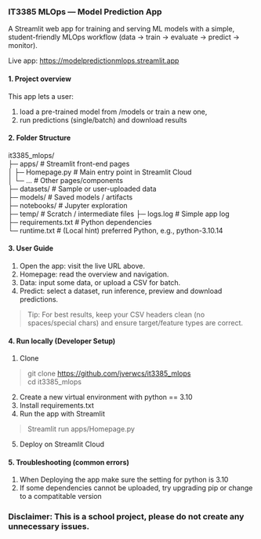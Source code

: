### IT3385 MLOps — Model Prediction App

A Streamlit web app for training and serving ML models with a simple, student-friendly MLOps workflow (data → train → evaluate → predict → monitor).

Live app: https://modelpredictionmlops.streamlit.app

#### 1. Project overview

This app lets a user:
1. load a pre-trained model from /models or train a new one,
2. run predictions (single/batch) and download results

#### 2. Folder Structure
it3385_mlops/  
├─ apps/                      # Streamlit front-end pages  
│  ├─ Homepage.py             # Main entry point in Streamlit Cloud  
│  └─ ...                     # Other pages/components  
├─ datasets/                  # Sample or user-uploaded data  
├─ models/                    # Saved models / artifacts  
├─ notebooks/                 # Jupyter exploration  
├─ temp/                      # Scratch / intermediate files 
├─ logs.log                   # Simple app log  
├─ requirements.txt           # Python dependencies  
└─ runtime.txt                # (Local hint) preferred Python, e.g., python-3.10.14  

#### 3. User Guide
1. Open the app: visit the live URL above.
2. Homepage: read the overview and navigation.
3. Data: input some data, or upload a CSV for batch.
4. Predict: select a dataset, run inference, preview and download predictions.
> Tip: For best results, keep your CSV headers clean (no spaces/special chars) and ensure target/feature types are correct.

#### 4. Run locally (Developer Setup)
1) Clone  
> git clone https://github.com/jverwcs/it3385_mlops  
> cd it3385_mlops
2) Create a new virtual environment with python == 3.10
3) Install requirements.txt
4) Run the app with Streamlit
> Streamlit run apps/Homepage.py
5) Deploy on Streamlit Cloud

#### 5. Troubleshooting (common errors)
1) When Deploying the app make sure the setting for python is 3.10
2) If some dependencies cannot be uploaded, try upgrading pip or change to a compatitable version

### **Disclaimer: This is a school project, please do not create any unnecessary issues.**
